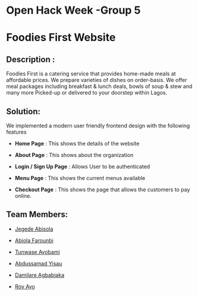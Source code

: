 Open Hack Week -Group 5
=========================
Foodies First Website
==========================
## Description : 
  Foodies First is a catering service that provides home-made meals at affordable prices. We prepare varieties of dishes on order-basis. We offer meal packages including breakfast & lunch deals, bowls of soup & stew and many more Picked-up or delivered to your doorstep within Lagos.

## Solution: 
  We  implemented  a modern user friendly frontend design with the following features
  
- **Home Page** : This shows the details of the website

- **About Page** : This shows about the organization

- **Login / Sign Up Page** : Allows User to be authenticated 

- **Menu Page** : This shows the current menus available

- **Checkout Page** : This shows the page that allows the customers to pay online.

## Team Members:
- [Jegede Abisola](#)

- [Abiola Farounbi](https://github.com/Abiola-Farounbi)

- [Tunwase Ayobami](https://github.com/ayobami11)

- [Abdussamad Yisau](https://github.com/AbdussamadYisau)

- [Damilare Agbabiaka](https://github.com/BlankGodd)

- [Roy Ayo](https://github.com/RoyAyo)







